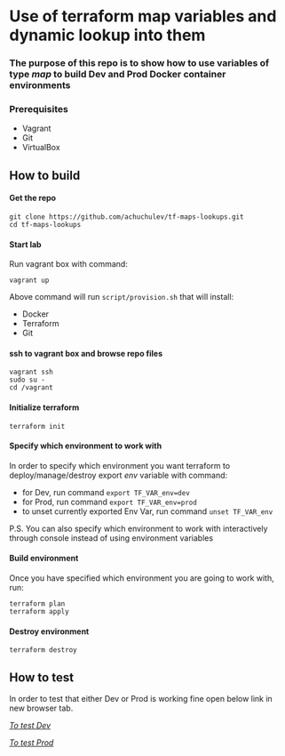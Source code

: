 # Use of terraform map variables and dynamic lookup into them

### The purpose of this repo is to show how to use variables of type _map_ to build Dev and Prod Docker container environments

### Prerequisites

* Vagrant
* Git
* VirtualBox

## How to build

#### Get the repo

```
git clone https://github.com/achuchulev/tf-maps-lookups.git
cd tf-maps-lookups
```

#### Start lab

Run vagrant box with command:

```
vagrant up
```

Above command will run `script/provision.sh` that will install:

- Docker
- Terraform
- Git

#### ssh to vagrant box and browse repo files

```
vagrant ssh
sudo su -
cd /vagrant
```

#### Initialize terraform

`terraform init`

#### Specify which environment to work with

In order to specify which environment you want terraform to deploy/manage/destroy export _env_ variable with command:

- for Dev, run command `export TF_VAR_env=dev`
- for Prod, run command `export TF_VAR_env=prod`
- to unset currently exported Env Var, run command `unset TF_VAR_env`

P.S.
You can also specify which environment to work with interactively through console instead of using environment variables

#### Build environment

Once you have specified which environment you are going to work with, run:

```
terraform plan
terraform apply
```

#### Destroy environment

```
terraform destroy
```
 
## How to test 

In order to test that either Dev or Prod is working fine open below link in new browser tab.

[*To test Dev*](http://192.168.0.10:8080)

[*To test Prod*](http://192.168.0.10:80)
